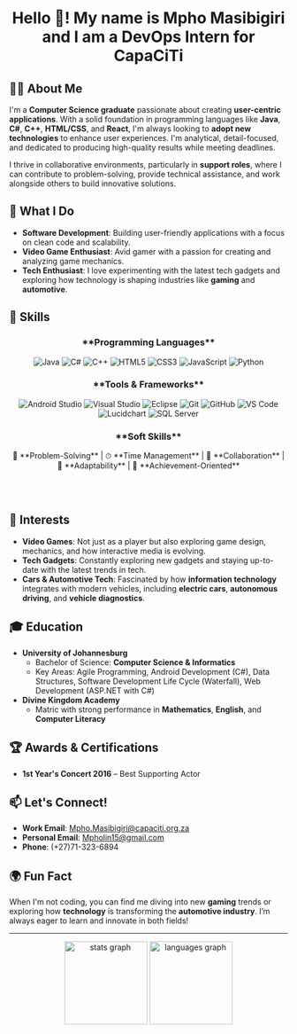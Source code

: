 <h1 align="center">Hello 👋! My name is Mpho Masibigiri and I am a DevOps Intern for CapaCiTi</h1>

###

## 👨‍💻 About Me
I'm a **Computer Science graduate** passionate about creating **user-centric applications**. With a solid foundation in programming languages like **Java**, **C#**, **C++**, **HTML/CSS**, and **React**, I'm always looking to **adopt new technologies** to enhance user experiences. I'm analytical, detail-focused, and dedicated to producing high-quality results while meeting deadlines.

I thrive in collaborative environments, particularly in **support roles**, where I can contribute to problem-solving, provide technical assistance, and work alongside others to build innovative solutions.

## 🌟 What I Do
- **Software Development**: Building user-friendly applications with a focus on clean code and scalability.
- **Video Game Enthusiast**: Avid gamer with a passion for creating and analyzing game mechanics.
- **Tech Enthusiast**: I love experimenting with the latest tech gadgets and exploring how technology is shaping industries like **gaming** and **automotive**.

## 💼 Skills
<h3 align="center">**Programming Languages**</h3>

<p align="center"> 
  <img src="https://img.shields.io/badge/-Java-007396?style=flat&logo=java&logoColor=white" alt="Java">
  <img src="https://img.shields.io/badge/-C%23-239120?style=flat&logo=c-sharp&logoColor=white" alt="C#">
  <img src="https://img.shields.io/badge/-C%2B%2B-00599C?style=flat&logo=c%2B%2B&logoColor=white" alt="C++">
  <img src="https://img.shields.io/badge/-HTML5-E34F26?style=flat&logo=html5&logoColor=white" alt="HTML5">
  <img src="https://img.shields.io/badge/-CSS3-1572B6?style=flat&logo=css3&logoColor=white" alt="CSS3">
  <img src="https://img.shields.io/badge/-JavaScript-F7DF1E?style=flat&logo=javascript&logoColor=black" alt="JavaScript">
  <img src="https://img.shields.io/badge/-Python-3776AB?style=flat&logo=python&logoColor=white" alt="Python">
</p>

<h3 align="center">**Tools & Frameworks**</h3>
<p align="center">
  <img src="https://img.shields.io/badge/-Android%20Studio-3DDC84?style=flat&logo=androidstudio&logoColor=white" alt="Android Studio">
  <img src="https://img.shields.io/badge/-Visual%20Studio-5C2D91?style=flat&logo=visualstudio&logoColor=white" alt="Visual Studio">
  <img src="https://img.shields.io/badge/-Eclipse-2C2255?style=flat&logo=eclipse&logoColor=white" alt="Eclipse">
  <img src="https://img.shields.io/badge/-Git-F05032?style=flat&logo=git&logoColor=white" alt="Git">
  <img src="https://img.shields.io/badge/-GitHub-181717?style=flat&logo=github&logoColor=white" alt="GitHub">
  <img src="https://img.shields.io/badge/-Visual%20Studio%20Code-007ACC?style=flat&logo=visualstudiocode&logoColor=white" alt="VS Code">
  <img src="https://img.shields.io/badge/-Lucidchart-F6B040?style=flat&logo=lucidchart&logoColor=white" alt="Lucidchart">
  <img src="https://img.shields.io/badge/-SQL%20Server-CC2927?style=flat&logo=microsoftsqlserver&logoColor=white" alt="SQL Server">
</p>

<h3 align="center">**Soft Skills**</h3>
<p align="center">
  🧠 **Problem-Solving** | ⏱ **Time Management** | 🤝 **Collaboration** | 🌱 **Adaptability** | 🎯 **Achievement-Oriented**
</p>
<br>
<br>

## 🚀 Interests
- **Video Games**: Not just as a player but also exploring game design, mechanics, and how interactive media is evolving.
- **Tech Gadgets**: Constantly exploring new gadgets and staying up-to-date with the latest trends in tech.
- **Cars & Automotive Tech**: Fascinated by how **information technology** integrates with modern vehicles, including **electric cars**, **autonomous driving**, and **vehicle diagnostics**.

## 🎓 Education
- **University of Johannesburg**  
  - Bachelor of Science: **Computer Science & Informatics**  
  - Key Areas: Agile Programming, Android Development (C#), Data Structures, Software Development Life Cycle (Waterfall), Web Development (ASP.NET with C#)
- **Divine Kingdom Academy**  
  - Matric with strong performance in **Mathematics**, **English**, and **Computer Literacy**

## 🏆 Awards & Certifications
- **1st Year's Concert 2016** – Best Supporting Actor


## 📫 Let's Connect!
- **Work Email**: [Mpho.Masibigiri@capaciti.org.za](mailto:Mpho.Masibigiri@capaciti.org.za)
- **Personal Email**: [Mpholin15@gmail.com](mailto:Mpholin15@gmail.com)
- **Phone**: (+27)71-323-6894

## 🌍 Fun Fact
When I'm not coding, you can find me diving into new **gaming** trends or exploring how **technology** is transforming the **automotive industry**. I’m always eager to learn and innovate in both fields!

<hr>


<div align="center">
  <img src="https://github-readme-stats.vercel.app/api?username=mpho-capaciti&hide_title=false&hide_rank=false&show_icons=true&include_all_commits=true&count_private=true&disable_animations=false&theme=blue-green&locale=en&hide_border=true" height="150" alt="stats graph"  />
 
  <img src="https://github-readme-stats.vercel.app/api/top-langs?username=mpho-capaciti&locale=en&hide_title=false&layout=compact&card_width=320&langs_count=2&theme=blue-green&hide_border=true" height="150" alt="languages graph"  />
</div>

###


